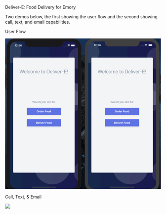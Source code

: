 Deliver-E: Food Delivery for Emory

Two demos below, the first showing the user flow and the second showing call, text, and email capabilities.

User Flow

![](delivDemo.gif)

Call, Text, & Email

![](delivDemo2.gif)
